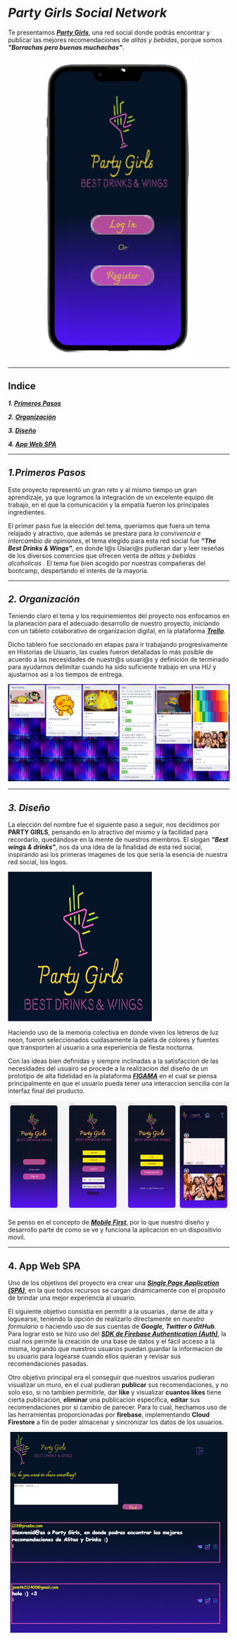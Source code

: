 # **_Party Girls Social Network_**

Te presentamos [**_Party Girls_**](https://party-girls-2022.web.app), una red social donde podrás encontrar y publicar las mejores recomendaciones de _alitas y bebidas_, porque somos **_"Borrachas pero buenas muchachas"_**.

<center><img src="src\Images\Mi proyecto.png"></center>

___

## **Indice**

**_1. [Primeros Pasos](#1-primeros-pasos)_**

**_2. [Organización](#2-organización)_**

**_3. [Diseño](#3-diseño)_**

**_4. [App Web SPA](#4-app-web-spa)_**


___
## **_1.Primeros Pasos_**

Este proyecto representó un gran reto y al mismo tiempo un gran aprendizaje, ya que logramos la integración de un excelente equipo de trabajo, en el que la comunicación y la empatía fueron los principales ingredientes.

El primer paso fue la elección del tema, queríamos que fuera un tema relajado y atractivo, que además se prestara para _la convivencia e intercambio de opiniones_, el tema elegido para esta red social fue **_"The Best Drinks & Wings"_**, en donde l@s Usiari@s pudieran dar y leer reseñas de los diversos comercios que ofrecen venta de _alitas y bebidas alcoholicas_ . El tema fue bien acogido por nuestras compañeras del bootcamp, despertando el interés de la mayoría.
____
## **_2. Organización_**

Teniendo claro el tema y los requiriemientos del proyecto nos enfocamos en la planeación para el adecuado desarrollo de nuestro proyecto, iniciando con un tableto colaborativo de organizacion digital, en la plataforma [**_Trello_**](https://trello.com/b/kBthYiLd/mujer-fiestera).

Dicho tablero fue seccionado en etapas para ir trabajando progresivamente en Historias de Usuario, las cuales fueron detalladas lo más posible de acuerdo a las necesidades de nuestr@s usuari@s y definición de terminado para ayudarnos delimitar cuando ha sido suficiente trabajo en una HU y ajustarnos asi a los tiempos de entrega.

<center><img src=src\Images\TRELLO.PNG></center>

___

## **_3. Diseño_**

La elección del nombre fue el siguiente paso a seguir, nos decidimos por **PARTY GIRLS**, pensando en lo atractivo del mismo y la facilidad para recordarlo, quedándose en la mente de nuestros miembros. El slogan **_"Best wings & drinks"_**, nos da una idea de la finalidad de esta red social, inspirando asi los primeras imagenes de los que seria la esencia de nuestra red social, los logos.

![logo](src\Images\lfr.PNG)

Haciendo uso de la memoria colectiva en donde viven los letreros de luz neon, fueron seleccionados cuidasamente la paleta de colores y fuentes que transporten al usuario a una experiencia de fiesta nocturna. 

Con las ideas bien definidas y siempre inclinadas a la satisfaccion de las necesidades del usuairo se procede a la realizacion del diseño de un prototipo de alta fidelidad en la plataforma [**_FIGAMA_**](https://www.figma.com/file/4G4h6C6a3X9j8LDKX16AcE/Social-Network) en el cual se piensa principalmente en que el usuario pueda tener una interaccion sencilla con la interfaz final del pruducto. 

<center><img src=src\Images\Figma.PNG></center>


Se penso en el concepto de [**_Mobile First_**](https://mediaclick.es/blog/diseno-web-responsive-design-y-la-importancia-del-mobile-first/), por lo que nuestro diseño y desarrollo parte de como se ve y funciona la aplicacion en un dispositivio movil. 
___

## **4. App Web SPA**

Uno de los objetivos del proyecto era crear una [**_Single Page Application (SPA)_**](https://es.wikipedia.org/wiki/Single-page_application#Frameworks_de_JavaScript), en la que todos recursos se cargan dinámicamente con el propósito de brindar una mejor experiencia al usuario.

El siguiente objetivo consistía en permitir a la usuarias , darse de alta y loguearse, teniendo la opción de realizarlo directamente en *nuestro formulario* o haciendo uso de sus cuentas de **_Google, Twitter o GitHub_**. Para lograr esto se hizo uso del [**_SDK de Firebase Authentication (Auth)_**](https://firebase.google.com/docs/auth), la cual nos permite la creación de una base de datos y el fácil acceso a la misma, logrando que nuestros usuarios puedan guardar la informacion de su usuario para logearse cuando ellos quieran y revisar sus recomendaciones pasadas.

Otro objetivo principal era el conseguir que nuestros usuarios pudieran visualizar un muro, en el cual pudieran **publicar** sus recomendaciones, y no solo eso, si no tambien permitirle, dar **like** y visualizar **cuantos likes** tiene cierta publicación, **eliminar** una publicacion especifica, **editar** sus recomendaciones por si cambio de parecer. Para lo cual, hechamos uso de las herramientas proporcionadas por **firebase**, implementando **Cloud Firestore** a fin de poder almacenar y sincronizar los datos de los usuarios. 

<center><img src="src\Images\Post.PNG"></center>





